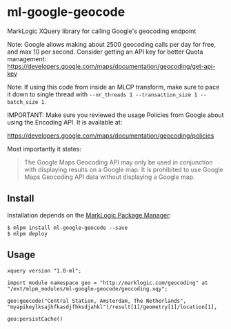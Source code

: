 # ml-google-geocode

MarkLogic XQuery library for calling Google's geocoding endpoint

Note: Google allows making about 2500 geocoding calls per day for free, and max 10 per second. Consider getting an API key for better Quota management:
  https://developers.google.com/maps/documentation/geocoding/get-api-key
  
Note: If using this code from inside an MLCP transform, make sure to pace it down to single thread with `--nr_threads 1 --transaction_size 1 --batch_size 1`.

IMPORTANT: Make sure you reviewed the usage Policies from Google about using the Encoding API. It is available at: 

  https://developers.google.com/maps/documentation/geocoding/policies

Most importantly it states:

> The Google Maps Geocoding API may only be used in conjunction with displaying results on a Google map. It is prohibited to use Google Maps Geocoding API data without displaying a Google map.

## Install

Installation depends on the [MarkLogic Package Manager](https://github.com/joemfb/mlpm):

```
$ mlpm install ml-google-geocode --save
$ mlpm deploy
```

## Usage

```xquery
xquery version "1.0-ml";

import module namespace geo = "http://marklogic.com/geocoding" at "/ext/mlpm_modules/ml-google-geocode/geocoding.xqy";

geo:geocode("Central Station, Amsterdam, The Netherlands", "myapikeylksajhfkasdjfhksdjahkl")/result[1]/geometry[1]/location[1],

geo:persistCache()
```
